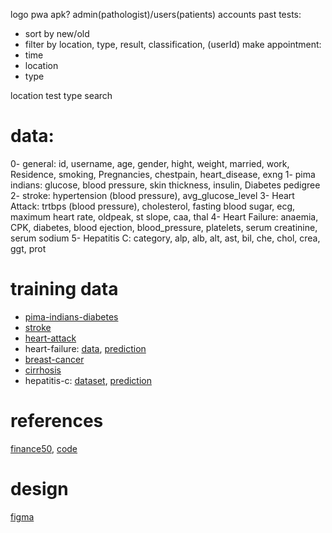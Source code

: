 logo pwa apk?
admin(pathologist)/users(patients) accounts
past tests:
- sort by new/old
- filter by location, type, result, classification, (userId)
make appointment:
- time
- location
- type

location
test type
search


# data:
0- general: id, username, age, gender, hight, weight, married, work, Residence, smoking, Pregnancies, chestpain, heart_disease, exng
1- pima indians: glucose, blood pressure, skin thickness, insulin, Diabetes pedigree
2- stroke: hypertension (blood pressure), avg_glucose_level
3- Heart Attack: trtbps (blood pressure), cholesterol, fasting blood sugar, ecg, maximum heart rate, oldpeak, st slope, caa, thal
4- Heart Failure: anaemia, CPK, diabetes, blood ejection, blood_pressure, platelets, serum creatinine, serum sodium
5- Hepatitis C: category, alp, alb, alt, ast, bil, che, chol, crea, ggt, prot


# training data
- [pima-indians-diabetes](https://www.kaggle.com/datasets/uciml/pima-indians-diabetes-database)
- [stroke](https://www.kaggle.com/datasets/fedesoriano/stroke-prediction-dataset)
- [heart-attack](https://www.kaggle.com/datasets/rashikrahmanpritom/heart-attack-analysis-prediction-dataset)
- heart-failure: [data](https://www.kaggle.com/datasets/andrewmvd/heart-failure-clinical-data), [prediction](https://www.kaggle.com/datasets/fedesoriano/heart-failure-prediction)
- [breast-cancer](https://www.kaggle.com/datasets/uciml/breast-cancer-wisconsin-data)
- [cirrhosis](https://www.kaggle.com/datasets/fedesoriano/cirrhosis-prediction-dataset)
- hepatitis-c: [dataset](https://www.kaggle.com/datasets/fedesoriano/hepatitis-c-dataset), [prediction](https://www.kaggle.com/code/mohamedzaghloula/hepatitis-c-prediction)


# references
[finance50](https://finance.cs50.net/login), [code](https://github.com/me50/3m4r5/tree/a678d83555d84159b7e4076db62e6bc5aa29d1ce)

# design
[figma](https://www.figma.com/design/1vKeJgb2M1RASbRvm1wc2R/medical-lab-system?node-id=0-1&t=XLlMMsovwxGaYCVu-1)
